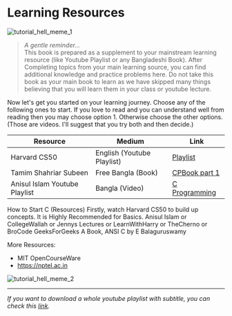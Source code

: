 # Learning Resources

![tutorial\_hell\_meme\_1](https://res.cloudinary.com/practicaldev/image/fetch/s--Y4fhNX9L--/c_limit%2Cf_auto%2Cfl_progressive%2Cq_auto%2Cw_880/https://dev-to-uploads.s3.amazonaws.com/uploads/articles/o6ss4i1d0p105jb55g9x.jpg)

> *A gentle reminder...*\
> This book is prepared as a supplement to your mainstream learning resource (like Youtube Playlist or any Bangladeshi Book). After Completing topics from your main learning source, you can find additional knowledge and practice problems here. Do not take this book as your main book to learn as we have skipped many things believing that you will learn them in your class or youtube lecture.

Now let's get you started on your learning journey. Choose any of the following ones to start. If you love to read and you can understand well from reading then you may choose option 1. Otherwise choose the other options. (Those are videos. I'll suggest that you try both and then decide.)

| Resource | Medium | Link |
| - | - | - |
| Harvard CS50 | English (Youtube Playlist) |  [Playlist](https://youtube.com/playlist?list=PLhQjrBD2T381WAHyx1pq-sBfykqMBI7V4\&si=45C8iSl3q8JbDCvB) |
| Tamim Shahriar Subeen | Free Bangla (Book)  | [CPBook part 1](http://cpbook.subeen.com/)                                                       |
| Anisul Islam Youtube Playlist | Bangla (Video) | [C Programming](https://www.youtube.com/playlist?list=PLgH5QX0i9K3pCMBZcul1fta6UivHDbXvz) |

How to Start C (Resources)
Firstly, watch Harvard CS50 to build up concepts. It is Highly Recommended for Basics.
Anisul Islam or CollegeWallah or Jennys Lectures or LearnWithHarry or TheCherno or BroCode
GeeksForGeeks
A Book, ANSI C by E Balaguruswamy

More Resources:

* MIT OpenCourseWare
* https://nptel.ac.in

![tutorial\_hell\_meme\_2](https://media.dev.to/cdn-cgi/image/width=800%2Cheight=%2Cfit=scale-down%2Cgravity=auto%2Cformat=auto/https%3A%2F%2Fdev-to-uploads.s3.amazonaws.com%2Fuploads%2Farticles%2F3fag6b2j8bc5a0i3xolu.png)

***

*If you want to download a whole youtube playlist with subtitle, you can check this [link](https://blogofkazirifatjr.blogspot.com/2024/08/techtalk01-better-uu-d-dnld.html).*
